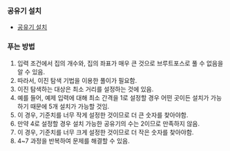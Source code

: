 ### 공유기 설치
- [공유기 설치](https://www.acmicpc.net/problem/2110)

### 푸는 방법
1. 입력 조건에서 집의 개수와, 집의 좌표가 매우 큰 것으로 브루트포스로 풀 수 없음을 알 수 있음.
2. 따라서, 이진 탐색 기법을 이용한 풀이가 필요함.
3. 이진 탐색하는 대상은 최소 거리를 설정하는 것에 있음.
4. 예를 들어, 예제 입력에 대해 최소 간격을 1로 설정할 경우 어떤 곳이든 설치가 가능하기 때문에 5개 설치가 가능할 것임.
5. 이 경우, 기준치를 너무 작게 설정한 것이므로 더 큰 숫자를 찾아야함.
6. 만약 4로 설정할 경우 설치 가능한 공유기의 수는 2이므로 만족하지 않음.
7. 이 경우, 기준치를 너무 크게 설정한 것이므로 더 작은 숫자를 찾아야함.
8. 4~7 과정을 반복하여 문제를 해결할 수 있음.